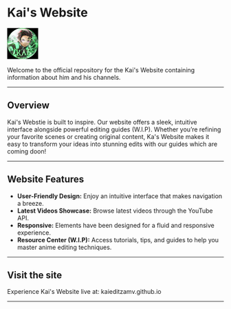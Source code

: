 # Kai's Website
![Kai's Website](./KaiEditzAMV.jpg)

Welcome to the official repository for the Kai's Website containing information about him and his channels.

---

## Overview

Kai's Webstie is built to inspire. Our website offers a sleek, intuitive interface alongside powerful editing guides (W.I.P). Whether you’re refining your favorite scenes or creating original content, Ka's Website makes it easy to transform your ideas into stunning edits with our guides which are coming doon!

---

## Website Features

- **User-Friendly Design:** Enjoy an intuitive interface that makes navigation a breeze.
- **Latest Videos Showcase:** Browse latest videos through the YouTube API.
- **Responsive:** Elements have been designed for a fluid and responsive experience.
- **Resource Center (W.I.P):** Access tutorials, tips, and guides to help you master anime editing techniques.

---

## Visit the site

Experience Kai's Website live at:
kaieditzamv.github.io

---
